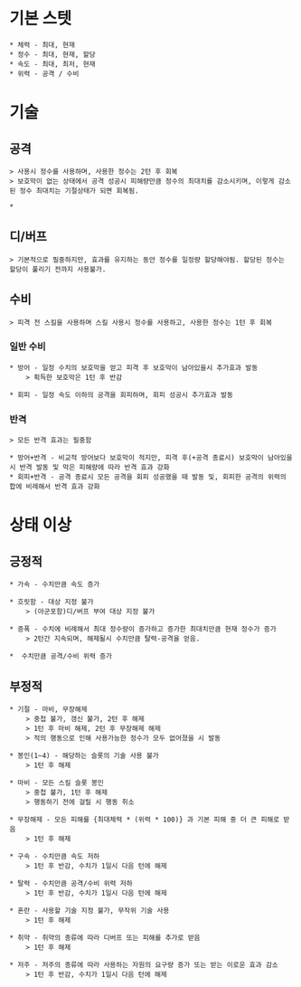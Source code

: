 # 기본 스텟

    * 체력 - 최대, 현재
    * 정수 - 최대, 현재, 할당
    * 속도 - 최대, 최저, 현재
    * 위력 - 공격 / 수비

# 기술

## 공격

    > 사용시 정수를 사용하며, 사용한 정수는 2턴 후 회복
    > 보호막이 없는 상태에서 공격 성공시 피해량만큼 정수의 최대치를 감소시키며, 이렇게 감소된 정수 최대치는 기절상태가 되면 회복됨.

    *

## 디/버프

    > 기본적으로 필중하지만, 효과를 유지하는 동안 정수를 일정량 할당해야됨. 할당된 정수는 할당이 풀리기 전까지 사용불가.

## 수비

    > 피격 전 스킬을 사용하며 스킬 사용시 정수를 사용하고, 사용한 정수는 1턴 후 회복

### 일반 수비

    * 방어 - 일정 수치의 보호막을 얻고 피격 후 보호막이 남아있을시 추가효과 발동
        > 획득한 보호막은 1턴 후 반감

    * 회피 - 일정 속도 이하의 공격을 회피하며, 회피 성공시 추가효과 발동

### 반격

    > 모든 반격 효과는 필중함

    * 방어+반격 - 비교적 방어보다 보호막이 적지만, 피격 후(+공격 종료시) 보호막이 남아있을 시 반격 발동 및 막은 피해량에 따라 반격 효과 강화
    * 회피+반격 - 공격 종료시 모든 공격을 회피 성공했을 때 발동 및, 회피한 공격의 위력의 합에 비례해서 반격 효과 강화

# 상태 이상

## 긍정적

    * 가속 - 수치만큼 속도 증가

    * 흐릿함 - 대상 지정 불가
        > (아군포함)디/버프 부여 대상 지정 불가

    * 증폭 - 수치에 비례해서 최대 정수량이 증가하고 증가한 최대치만큼 현재 정수가 증가
        > 2턴간 지속되며, 해제될시 수치만큼 탈력-공격을 얻음.

    *  수치만큼 공격/수비 위력 증가

## 부정적

    * 기절 - 마비, 무장해제
        > 중첩 불가, 갱신 불가, 2턴 후 해제
        > 1턴 후 마비 해제, 2턴 후 무장해제 해제
        > 적의 행동으로 인해 사용가능한 정수가 모두 없어졌을 시 발동

    * 봉인(1~4) - 해당하는 슬롯의 기술 사용 불가
        > 1턴 후 해제

    * 마비 - 모든 스킬 슬롯 봉인
        > 중첩 불가, 1턴 후 해제
        > 행동하기 전에 걸릴 시 행동 취소

    * 무장해제 - 모든 피해를 {최대체력 * (위력 * 100)} 과 기본 피해 중 더 큰 피해로 받음
        > 1턴 후 해제

    * 구속 - 수치만큼 속도 저하
        > 1턴 후 반감, 수치가 1일시 다음 턴에 해제

    * 탈력 - 수치만큼 공격/수비 위력 저하
        > 1턴 후 반감, 수치가 1일시 다음 턴에 해제

    * 혼란 - 사용할 기술 지정 불가, 무작위 기술 사용
        > 1턴 후 해제

    * 취약 - 취약의 종류에 따라 디버프 또는 피해를 추가로 받음
        > 1턴 후 해제

    * 저주 - 저주의 종류에 따라 사용하는 자원의 요구량 증가 또는 받는 이로운 효과 감소
        > 1턴 후 반감, 수치가 1일시 다음 턴에 해제

